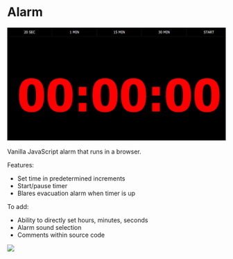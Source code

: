 # Alarm

<img src="https://github.com/jzkarap/alarm/blob/master/alarm.gif?raw=true">

Vanilla JavaScript alarm that runs in a browser.

Features:
- Set time in predetermined increments
- Start/pause timer
- Blares evacuation alarm when timer is up

To add:
- Ability to directly set hours, minutes, seconds
- Alarm sound selection
- Comments within source code

<img src="http://abload.de/img/time_up1ff1d.jpg">